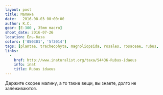 ```yaml
---
layout: post
title: Малина
date:   2016-08-03 00:00:00
author: К.С.
gear: [E-300 , 35mm macro]
shoot_date: 2016-07-26
location: Ёль-база
colors: ['050301', '5f3014']
tags: [plantae, tracheophyta, magnoliopsida, rosales, rosaceae, rubus, rubus idaeus]
links:
  -
    href: http://www.inaturalist.org/taxa/54436-Rubus-idaeus
    info: inat
    title: Rubus idaeus
---
```


Держите скорее малину, а то такие вещи, вы знаете, долго не залёживаются.
